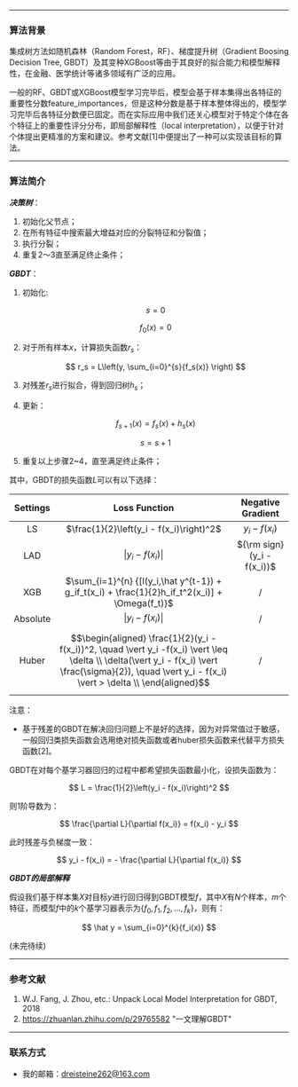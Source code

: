 <script type="text/x-mathjax-config">
    MathJax.Hub.Config({
      tex2jax: {
        skipTags: ['script', 'noscript', 'style', 'textarea', 'pre'],
        inlineMath: [['$','$']]
      }
    });
</script>
<script src="https://cdn.mathjax.org/mathjax/latest/MathJax.js?config=TeX-AMS-MML_HTMLorMML" type="text/javascript"></script>

***
### 算法背景

集成树方法如随机森林（Random Forest，RF）、梯度提升树（Gradient Boosing Decision Tree, GBDT）及其变种XGBoost等由于其良好的拟合能力和模型解释性，在金融、医学统计等诸多领域有广泛的应用。

一般的RF、GBDT或XGBoost模型学习完毕后，模型会基于样本集得出各特征的重要性分数feature_importances，但是这种分数是基于样本整体得出的，模型学习完毕后各特征分数便已固定。而在实际应用中我们还关心模型对于特定个体在各个特征上的重要性评分分布，即局部解释性（local interpretation），以便于针对个体提出更精准的方案和建议。参考文献[1]中便提出了一种可以实现该目标的算法。

***
### 算法简介

***决策树***：

1. 初始化父节点；
2. 在所有特征中搜索最大增益对应的分裂特征和分裂值；
3. 执行分裂；
4. 重复2～3直至满足终止条件；  


***GBDT***：

1. 初始化:  

   $$
   s = 0
   $$

   $$
   f_0(x) = 0
   $$

2. 对于所有样本$x$，计算损失函数$r_s$：  

   $$
   r_s = L\left(y, \sum_{i=0}^{s}{f_s(x)} \right)
   $$

3. 对残差$r_s$进行拟合，得到回归树$h_s$；

4. 更新：  

   $$
   f_{s+1}(x)=f_s(x)+h_s(x)
   $$

   $$
   s = s + 1
   $$

5. 重复以上步骤2~4，直至满足终止条件；

其中，GBDT的损失函数$L$可以有以下选择：  


| Settings |                        Loss Function                         |     Negative Gradient     |
| :------: | :----------------------------------------------------------: | :-----------------------: |
|    LS    |           $\frac{1}{2}\left(y_i - f(x_i)\right)^2$         |      $y_i - f(x_i)$      |
|   LAD    |                       $\|y_i - f(x_i)\|$                      | ${\rm sign} (y_i - f(x_i))$ |
|   XGB    | $\sum_{i=1}^{n} {[l(y_i,\hat y^{t-1}) + g_if_t(x_i) + \frac{1}{2}h_if_t^2(x_i)] + \Omega(f_t)}$ | / |
|Absolute | $\vert y_i - f(x_i)\vert$ | / |
|Huber| $$\begin{aligned} \frac{1}{2}(y_i - f(x_i))^2, \quad \vert y_i -f(x_i) \vert \leq \delta  \\  \delta(\vert y_i - f(x_i) \vert \frac{\sigma}{2}), \quad \vert y_i - f(x_i) \vert > \delta  \\  \end{aligned}$$ | / |

注意：
* 基于残差的GBDT在解决回归问题上不是好的选择，因为对异常值过于敏感，一般回归类损失函数会选用绝对损失函数或者huber损失函数来代替平方损失函数[2]。  

GBDT在对每个基学习器回归的过程中都希望损失函数最小化，设损失函数为：  

$$
L = \frac{1}{2}\left(y_i - f(x_i)\right)^2
$$

则1阶导数为：  

$$
\frac{\partial L}{\partial f(x_i)} = f(x_i) - y_i
$$

此时残差与负梯度一致：  

$$
y_i - f(x_i) = - \frac{\partial L}{\partial f(x_i)}
$$

***GBDT的局部解释***

假设我们基于样本集$X$对目标$y$进行回归得到GBDT模型$f$，其中$X$有$N$个样本，$m$个特征，而模型$f$中的$k$个基学习器表示为$\{f_0, f_1, f_2, ..., f_k\}$，则有：  

$$
\hat y = \sum_{i=0}^{k}{f_i(x)}
$$

(未完待续)

***
### 参考文献

1. W.J. Fang, J. Zhou, etc.: Unpack Local Model Interpretation for GBDT, 2018
2. https://zhuanlan.zhihu.com/p/29765582 "一文理解GBDT"



***
### 联系方式

- 我的邮箱：dreisteine262@163.com
